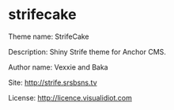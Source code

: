 strifecake
==========

Theme name: 	StrifeCake

Description:	Shiny Strife theme for Anchor CMS.

Author name:	Vexxie and Baka 

Site:           http://strife.srsbsns.tv

License:        http://licence.visualidiot.com
